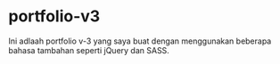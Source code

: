 # portfolio-v3

Ini adlaah portfolio v-3 yang saya buat dengan menggunakan beberapa bahasa tambahan seperti jQuery dan SASS.

